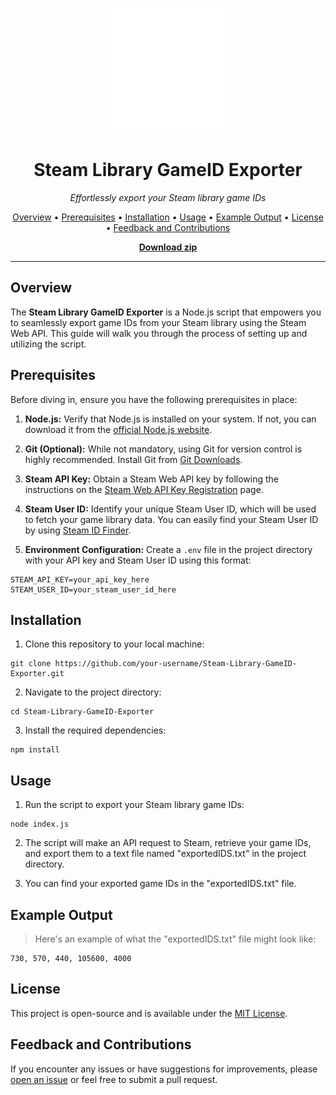 <p align="center">
  <img src="https://github.com/MRCYODev/Steam-Library-GameID-Exporter/blob/main/steam-icon.png" alt="Steam Icon" width="200">
</p>

<h1 align="center">Steam Library GameID Exporter</h1>

<p align="center">
  <em>Effortlessly export your Steam library game IDs</em>
</p>

<p align="center">
  <a href="#overview">Overview</a> •
  <a href="#prerequisites">Prerequisites</a> •
  <a href="#installation">Installation</a> •
  <a href="#usage">Usage</a> •
  <a href="#example-output">Example Output</a> •
  <a href="#license">License</a> •
  <a href="#feedback-and-contributions">Feedback and Contributions</a>
</p>

<p align="center">
<b>
<a href="https://github.com/MRCYODev/Steam-Library-GameID-Exporter/releases/download/1.0.0/main.zip">Download zip</a>
</b>
</p>

---

## Overview

The **Steam Library GameID Exporter** is a Node.js script that empowers you to seamlessly export game IDs from your Steam library using the Steam Web API. This guide will walk you through the process of setting up and utilizing the script.

## Prerequisites

Before diving in, ensure you have the following prerequisites in place:

1. **Node.js:** Verify that Node.js is installed on your system. If not, you can download it from the [official Node.js website](https://nodejs.org/).

2. **Git (Optional):** While not mandatory, using Git for version control is highly recommended. Install Git from [Git Downloads](https://git-scm.com/downloads).

3. **Steam API Key:** Obtain a Steam Web API key by following the instructions on the [Steam Web API Key Registration](https://steamcommunity.com/dev/apikey) page.

4. **Steam User ID:** Identify your unique Steam User ID, which will be used to fetch your game library data. You can easily find your Steam User ID by using [Steam ID Finder](https://steamidfinder.com/).

5. **Environment Configuration:** Create a `.env` file in the project directory with your API key and Steam User ID using this format:

```env
STEAM_API_KEY=your_api_key_here
STEAM_USER_ID=your_steam_user_id_here
```

## Installation

1. Clone this repository to your local machine:

```
git clone https://github.com/your-username/Steam-Library-GameID-Exporter.git
```

2. Navigate to the project directory:
```
cd Steam-Library-GameID-Exporter
```

3. Install the required dependencies:
```
npm install
```

## Usage

1. Run the script to export your Steam library game IDs:

```
node index.js
```

2. The script will make an API request to Steam, retrieve your game IDs, and export them to a text file named "exportedIDS.txt" in the project directory.

3. You can find your exported game IDs in the "exportedIDS.txt" file.


## Example Output
> Here's an example of what the "exportedIDS.txt" file might look like:
```
730, 570, 440, 105600, 4000
```

## License

This project is open-source and is available under the [MIT License](https://github.com/MRCYODev/Steam-Library-GameID-Exporter/blob/main/LICENSE).

## Feedback and Contributions
If you encounter any issues or have suggestions for improvements, please [open an issue](https://github.com/MRCYODev/Steam-Library-GameID-Exporter/issues) or feel free to submit a pull request.
